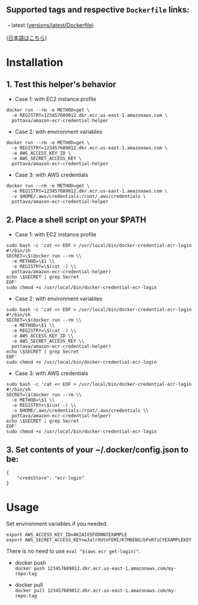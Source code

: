 ## Supported tags and respective `Dockerfile` links:

・latest ([versions/latest/Dockerfile](https://github.com/pottava/dockerized-ecr-credential-helper/blob/master/versions/latest/Dockerfile))

([日本語はこちら](https://github.com/pottava/dockerized-ecr-credential-helper/blob/master/README-ja.md))

# Installation

## 1. Test this helper's behavior

* Case 1: with EC2 instance profile  

```
docker run --rm -e METHOD=get \
  -e REGISTRY=123457689012.dkr.ecr.us-east-1.amazonaws.com \
  pottava/amazon-ecr-credential-helper
```

* Case 2: with environment variables  

```
docker run --rm -e METHOD=get \
  -e REGISTRY=123457689012.dkr.ecr.us-east-1.amazonaws.com \
  -e AWS_ACCESS_KEY_ID \
  -e AWS_SECRET_ACCESS_KEY \
  pottava/amazon-ecr-credential-helper
```

* Case 3: with AWS credentials  

```
docker run --rm -e METHOD=get \
  -e REGISTRY=123457689012.dkr.ecr.us-east-1.amazonaws.com \
  -v $HOME/.aws/credentials:/root/.aws/credentials \
  pottava/amazon-ecr-credential-helper
```

## 2. Place a shell script on your $PATH

* Case 1: with EC2 instance profile  

```
sudo bash -c 'cat << EOF > /usr/local/bin/docker-credential-ecr-login
#!/bin/sh
SECRET=\$(docker run --rm \\
  -e METHOD=\$1 \\
  -e REGISTRY=\$(cat -) \\
  pottava/amazon-ecr-credential-helper)
echo \$SECRET | grep Secret
EOF'
sudo chmod +x /usr/local/bin/docker-credential-ecr-login
```

* Case 2: with environment variables  

```
sudo bash -c 'cat << EOF > /usr/local/bin/docker-credential-ecr-login
#!/bin/sh
SECRET=\$(docker run --rm \\
  -e METHOD=\$1 \\
  -e REGISTRY=\$(cat -) \\
  -e AWS_ACCESS_KEY_ID \\
  -e AWS_SECRET_ACCESS_KEY \\
  pottava/amazon-ecr-credential-helper)
echo \$SECRET | grep Secret
EOF'
sudo chmod +x /usr/local/bin/docker-credential-ecr-login
```

* Case 3: with AWS credentials  

```
sudo bash -c 'cat << EOF > /usr/local/bin/docker-credential-ecr-login
#!/bin/sh
SECRET=\$(docker run --rm \\
  -e METHOD=\$1 \\
  -e REGISTRY=\$(cat -) \\
  -v $HOME/.aws/credentials:/root/.aws/credentials \\
  pottava/amazon-ecr-credential-helper)
echo \$SECRET | grep Secret
EOF'
sudo chmod +x /usr/local/bin/docker-credential-ecr-login
```

## 3. Set contents of your ~/.docker/config.json to be:

```
{
    "credsStore": "ecr-login"
}
```

# Usage

Set environment variables if you needed.  
```
export AWS_ACCESS_KEY_ID=AKIAIOSFODNN7EXAMPLE
export AWS_SECRET_ACCESS_KEY=wJalrXUtnFEMI/K7MDENG/bPxRfiCYEXAMPLEKEY
```

There is no need to use `eval "$(aws ecr get-login)"`.  

- docker push  
`docker push 123457689012.dkr.ecr.us-east-1.amazonaws.com/my-repo:tag`

- docker pull  
`docker pull 123457689012.dkr.ecr.us-east-1.amazonaws.com/my-repo:tag`
